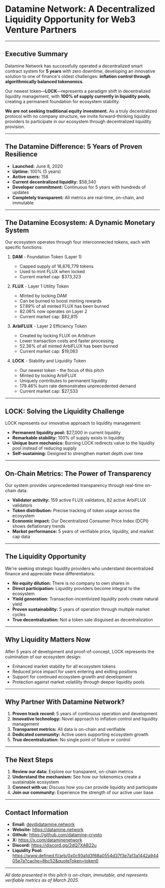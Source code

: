 # Datamine Network: A Decentralized Liquidity Opportunity for Web3 Venture Partners

---

## Executive Summary

Datamine Network has successfully operated a decentralized smart contract system for **5 years** with zero downtime, developing an innovative solution to one of finance's oldest challenges: **inflation control through algorithmically balanced tokenomics**.

Our newest token—**LOCK**—represents a paradigm shift in decentralized liquidity management, with **100% of supply currently in liquidity pools**, creating a permanent foundation for ecosystem stability.

**We are not seeking traditional equity investment.** As a truly decentralized protocol with no company structure, we invite forward-thinking liquidity providers to participate in our ecosystem through decentralized liquidity provision.

---

## The Datamine Difference: 5 Years of Proven Resilience

* **Launched:** June 8, 2020
* **Uptime:** 100% (5 years)
* **Active users:** 158
* **Current decentralized liquidity:** $58,340
* **Developer commitment:** Continuous for 5 years with hundreds of updates
* **Completely transparent:** All metrics are real-time, on-chain, and immutable

---

## The Datamine Ecosystem: A Dynamic Monetary System

Our ecosystem operates through four interconnected tokens, each with specific functions:

1. **DAM** - Foundation Token (Layer 1)
   * Capped supply of 16,876,779 tokens
   * Used to mint FLUX when locked
   * Current market cap: $373,323

2. **FLUX** - Layer 1 Utility Token
   * Minted by locking DAM
   * Can be burned to boost minting rewards
   * 57.89% of all minted FLUX has been burned
   * 82.06% now operates on Layer 2
   * Current market cap: $82,815

3. **ArbiFLUX** - Layer 2 Efficiency Token
   * Created by locking FLUX on Arbitrum
   * Lower transaction costs and faster processing
   * 52.36% of all minted ArbiFLUX has been burned
   * Current market cap: $19,083

4. **LOCK** - Stability and Liquidity Token
   * Our newest token - the focus of this pitch
   * Minted by locking ArbiFLUX
   * Uniquely contributes to permanent liquidity
   * 179.46% burn rate demonstrates unprecedented demand
   * Current market cap: $27,533

---

## LOCK: Solving the Liquidity Challenge

LOCK represents our innovative approach to liquidity management:

* **Permanent liquidity pool:** $27,000 in current liquidity
* **Remarkable stability:** 100% of supply exists in liquidity
* **Unique burn mechanics:** Burning LOCK redirects value to the liquidity pool instead of reducing supply
* **Self-sustaining:** Designed to strengthen market depth over time

---

## On-Chain Metrics: The Power of Transparency

Our system provides unprecedented transparency through real-time on-chain data:

* **Validator activity:** 159 active FLUX validators, 82 active ArbiFLUX validators
* **Token distribution:** Precise tracking of token usage across the ecosystem
* **Economic impact:** Our Decentralized Consumer Price Index (DCPI) shows deflationary trends
* **Market performance:** 5 years of verifiable price, liquidity, and market cap data

---

## The Liquidity Opportunity

We're seeking strategic liquidity providers who understand decentralized finance and appreciate these differentiators:

* **No equity dilution:** There is no company to own shares in
* **Direct participation:** Liquidity providers become integral to the ecosystem
* **Yield generation:** Transaction-incentivized liquidity pools create natural yield
* **Proven sustainability:** 5 years of operation through multiple market cycles
* **True decentralization:** Not a token sale disguised as decentralization

---

## Why Liquidity Matters Now

After 5 years of development and proof-of-concept, LOCK represents the culmination of our ecosystem design:

* Enhanced market stability for all ecosystem tokens
* Reduced price impact for users entering and exiting positions
* Support for continued ecosystem growth and development
* Protection against market volatility through deeper liquidity pools

---

## Why Partner With Datamine Network?

1. **Proven track record:** 5 years of continuous operation and development
2. **Innovative technology:** Novel approach to inflation control and liquidity management
3. **Transparent metrics:** All data is on-chain and verifiable
4. **Dedicated community:** Active users supporting ecosystem growth
5. **True decentralization:** No single point of failure or control

---

## The Next Steps

1. **Review our data:** Explore our transparent, on-chain metrics
2. **Understand the mechanism:** See how our tokenomics create a sustainable ecosystem
3. **Connect with us:** Discuss how you can provide liquidity and participate
4. **Join our community:** Experience the strength of our active user base

---

## Contact Information

* **Email:** dev@datamine.network
* **Website:** https://datamine.network
* **Github:** https://github.com/datamine-crypto
* **X:** https://x.com/dataminenetwork
* **Discord:** https://discord.gg/2dQ7XAB22u
* **Liquidity Pool:** https://www.defined.fi/arb/0x0c93a1d3f68a0554d37f3e7af3a1442a94405e7a?cache=8bc52&quoteToken=token0

---

*All data presented in this pitch is on-chain, immutable, and represents verifiable metrics as of March 2025.*